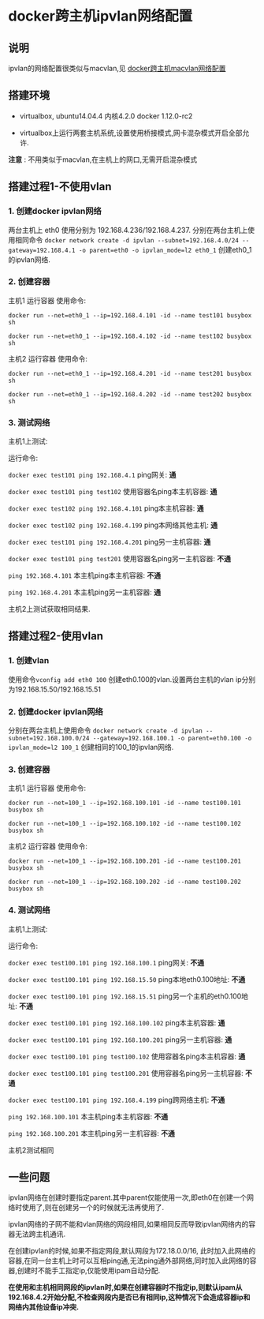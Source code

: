 # docker跨主机ipvlan网络配置

## 说明

ipvlan的网络配置很类似与macvlan,见 [docker跨主机macvlan网络配置](docker跨主机macvlan网络配置.md)

## 搭建环境

* virtualbox, ubuntu14.04.4 内核4.2.0 docker 1.12.0-rc2

* virtualbox上运行两套主机系统,设置使用桥接模式,网卡混杂模式开启全部允许.

**注意** : 不用类似于macvlan,在主机上的网口,无需开启混杂模式

## 搭建过程1-不使用vlan

### 1. 创建docker ipvlan网络

两台主机上 eth0 使用分别为 192.168.4.236/192.168.4.237. 分别在两台主机上使用相同命令 `docker network create -d ipvlan --subnet=192.168.4.0/24 --gateway=192.168.4.1 -o parent=eth0 -o ipvlan_mode=l2 eth0_1` 创建eth0_1的ipvlan网络.

### 2. 创建容器

主机1 运行容器 使用命令:

`docker run --net=eth0_1 --ip=192.168.4.101 -id --name test101 busybox sh`

`docker run --net=eth0_1 --ip=192.168.4.102 -id --name test102 busybox sh`

主机2 运行容器 使用命令:

`docker run --net=eth0_1 --ip=192.168.4.201 -id --name test201 busybox sh`

`docker run --net=eth0_1 --ip=192.168.4.202 -id --name test202 busybox sh`

### 3. 测试网络

主机1上测试:

运行命令:

`docker exec test101 ping 192.168.4.1` ping网关: **通**

`docker exec test101 ping test102` 使用容器名ping本主机容器: **通**

`docker exec test102 ping 192.168.4.101` ping本主机容器: **通**

`docker exec test102 ping 192.168.4.199` ping本网络其他主机: **通**

`docker exec test101 ping 192.168.4.201` ping另一主机容器: **通**

`docker exec test101 ping test201` 使用容器名ping另一主机容器: **不通**

`ping 192.168.4.101` 本主机ping本主机容器: **不通**

`ping 192.168.4.201` 本主机ping另一主机容器: **通**

主机2上测试获取相同结果.

## 搭建过程2-使用vlan

### 1. 创建vlan

使用命令`vconfig add eth0 100` 创建eth0.100的vlan.设置两台主机的vlan ip分别为192.168.15.50/192.168.15.51

### 2. 创建docker ipvlan网络

分别在两台主机上使用命令 `docker network create -d ipvlan --subnet=192.168.100.0/24 --gateway=192.168.100.1 -o parent=eth0.100 -o ipvlan_mode=l2 100_1` 创建相同的100_1的ipvlan网络.

### 3. 创建容器

主机1 运行容器 使用命令:

`docker run --net=100_1 --ip=192.168.100.101 -id --name test100.101 busybox sh`

`docker run --net=100_1 --ip=192.168.100.102 -id --name test100.102 busybox sh`

主机2 运行容器 使用命令:

`docker run --net=100_1 --ip=192.168.100.201 -id --name test100.201 busybox sh`

`docker run --net=100_1 --ip=192.168.100.202 -id --name test100.202 busybox sh`

### 4. 测试网络

主机1上测试:

运行命令:

`docker exec test100.101 ping 192.168.100.1` ping网关: **不通**

`docker exec test100.101 ping 192.168.15.50` ping本地eth0.100地址: **不通**

`docker exec test100.101 ping 192.168.15.51` ping另一个主机的eth0.100地址: **不通**

`docker exec test100.101 ping 192.168.100.102` ping本主机容器: **通**

`docker exec test100.101 ping 192.168.100.201` ping另一主机容器: **通**

`docker exec test100.101 ping test100.102` 使用容器名ping本主机容器: **通**

`docker exec test100.101 ping test100.201` 使用容器名ping另一主机容器: **不通**

`docker exec test100.101 ping 192.168.4.199` ping跨网络主机: **不通**

`ping 192.168.100.101` 本主机ping本主机容器: **不通**

`ping 192.168.100.201` 本主机ping另一主机容器: **不通**

主机2测试相同

## 一些问题

ipvlan网络在创建时要指定parent.其中parent仅能使用一次,即eth0在创建一个网络时使用了,则在创建另一个的时候就无法再使用了.

ipvlan网络的子网不能和vlan网络的网段相同,如果相同反而导致ipvlan网络内的容器无法跨主机通讯.

在创建ipvlan的时候,如果不指定网段,默认网段为172.18.0.0/16, 此时加入此网络的容器,在同一台主机上时可以互相ping通,无法ping通外部网络,同时加入此网络的容器,创建时不能手工指定ip,仅能使用ipam自动分配.

**在使用和主机相同网段的ipvlan时,如果在创建容器时不指定ip,则默认ipam从192.168.4.2开始分配,不检查网段内是否已有相同ip,这种情况下会造成容器ip和网络内其他设备ip冲突.**
